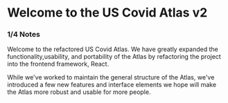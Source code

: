 # Welcome to the US Covid Atlas v2
### 1/4 Notes

Welcome to the refactored US Covid Atlas. We have greatly expanded the functionality,usability, and portability of the Atlas by refactoring the project into the frontend framework, React.

While we've worked to maintain the general structure of the Atlas, we've introduced a few new features and interface elements we hope will make the Atlas more robust and usable for more people.